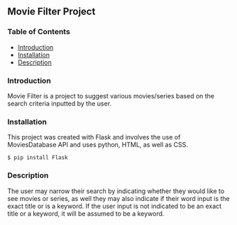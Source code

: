 ## Movie Filter Project

### Table of Contents              
* [Introduction](#Introduction)
* [Installation](#Installation)
* [Description](#Description)      

### Introduction                         
Movie Filter is a project to suggest various movies/series based on the search criteria inputted by the user.   
      
### Installation 
This project was created with Flask and involves the use of MoviesDatabase API and uses python, HTML, as well as CSS. 
```
$ pip install Flask                         
```        

### Description
The user may narrow their search by indicating whether they would like to see movies or series, as well they may also indicate if their word input is the exact title or is a keyword. If the user input is not indicated to be an exact title or a keyword, it will be assumed to be a keyword.  